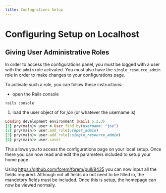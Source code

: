 ```yaml
---
title: Confugrations Setup
---
```


# Configuring Setup on Localhost

## Giving User Administrative Roles

In order to access the configurations panel, you must be logged with a user with
the `admin` role activated. You must also have the `single_resource_admin` role
in order to make changes to your configurations page.

To activate such a role, you can follow these instructions:

- open the Rails console

```shell
rails console
```

1. load the user object of for _joe_ (or whatever the username is)

```ruby
Loading development environment (Rails 5.2.3)
[1] pry(main)> user = User.find_by(username: "joe")
[2] pry(main)> user.add_role(:super_admin)
[3] pry(main)> user.add_role(:single_resource_admin)
[4] pry(main)> user.save!
```

This allows you to access the configurations page on your local setup. Once
there you can now read and edit the parameters included to setup your home page.

Using https://github.com/forem/forem/pull/8435 you can now input all the fields
required. Although not all fields do not need to be filled in, the mandetory
fields must be included. Once this is setup, the homepage can now be viewed
normally.
